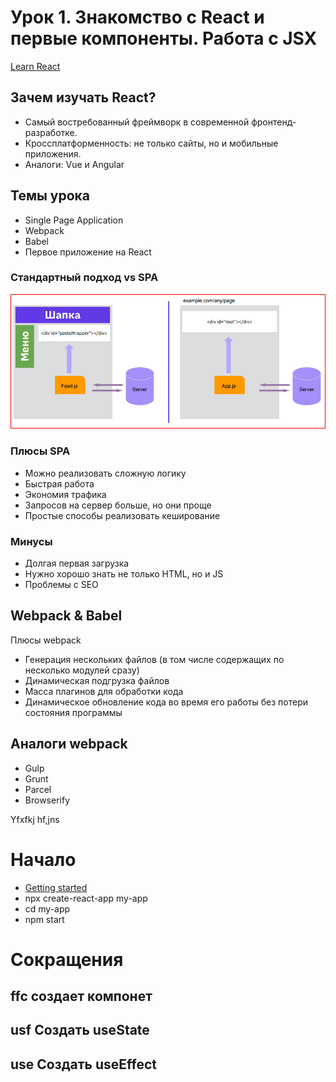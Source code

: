 # Урок 1. Знакомство с React и первые компоненты. Работа с JSX

[Learn React](https://react.dev/)
## Зачем изучать React?
* Самый востребованный фреймворк в современной фронтенд-разработке.
* Кроссплатформенность: не только сайты, но и мобильные приложения.
* Аналоги: Vue и Angular

## Темы урока
* Single Page Application
* Webpack
* Babel
* Первое приложение на React


### Стандартный подход vs SPA 


<img src="./images/1.jpg">

### Плюсы SPA
* Можно реализовать сложную логику
* Быстрая работа
* Экономия трафика
* Запросов на сервер больше, но они проще
* Простые способы реализовать кеширование

### Минусы 

* Долгая первая загрузка
* Нужно хорошо знать не только HTML, но и JS
* Проблемы с SEO

## Webpack & Babel


Плюсы webpack
* Генерация нескольких файлов (в том числе содержащих по несколько модулей сразу)
* Динамическая подгрузка файлов 
* Масса плагинов для обработки кода
* Динамическое обновление кода во время его работы без потери состояния программы

## Аналоги webpack
* Gulp
* Grunt
* Parcel
* Browserify

Yfxfkj hf,jns
# Начало 
* [Getting started](https://create-react-app.dev/docs/getting-started/)
* npx create-react-app my-app
* cd my-app
* npm start

# Сокращения 

## **ffc** создает компонет 
## **usf** Создать useState
## **use** Создать useEffect